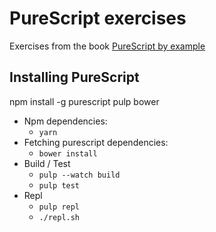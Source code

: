 # PureScript exercises

Exercises from the book [PureScript by example](https://leanpub.com/purescript/read)

## Installing PureScript

npm install -g purescript pulp bower

* Npm dependencies:
  * `yarn`
* Fetching purescript dependencies:
  * `bower install`
* Build / Test
  * `pulp --watch build`
  * `pulp test`
* Repl
  * `pulp repl`
  * `./repl.sh`  
